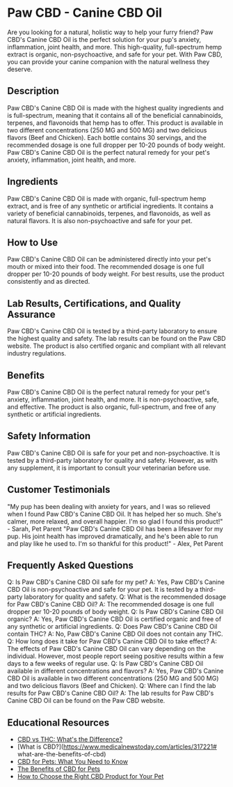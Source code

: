 # Paw CBD - Canine CBD Oil
Are you looking for a natural, holistic way to help your furry friend? Paw CBD's Canine CBD Oil is the perfect solution for your pup's anxiety, inflammation, joint health, and more. This high-quality, full-spectrum hemp extract is organic, non-psychoactive, and safe for your pet. With Paw CBD, you can provide your canine companion with the natural wellness they deserve.
## Description
Paw CBD's Canine CBD Oil is made with the highest quality ingredients and is full-spectrum, meaning that it contains all of the beneficial cannabinoids, terpenes, and flavonoids that hemp has to offer. This product is available in two different concentrations (250 MG and 500 MG) and two delicious flavors (Beef and Chicken). Each bottle contains 30 servings, and the recommended dosage is one full dropper per 10-20 pounds of body weight. Paw CBD's Canine CBD Oil is the perfect natural remedy for your pet's anxiety, inflammation, joint health, and more.
## Ingredients
Paw CBD's Canine CBD Oil is made with organic, full-spectrum hemp extract, and is free of any synthetic or artificial ingredients. It contains a variety of beneficial cannabinoids, terpenes, and flavonoids, as well as natural flavors. It is also non-psychoactive and safe for your pet.
## How to Use
Paw CBD's Canine CBD Oil can be administered directly into your pet's mouth or mixed into their food. The recommended dosage is one full dropper per 10-20 pounds of body weight. For best results, use the product consistently and as directed.
## Lab Results, Certifications, and Quality Assurance
Paw CBD's Canine CBD Oil is tested by a third-party laboratory to ensure the highest quality and safety. The lab results can be found on the Paw CBD website. The product is also certified organic and compliant with all relevant industry regulations.
## Benefits
Paw CBD's Canine CBD Oil is the perfect natural remedy for your pet's anxiety, inflammation, joint health, and more. It is non-psychoactive, safe, and effective. The product is also organic, full-spectrum, and free of any synthetic or artificial ingredients.
## Safety Information
Paw CBD's Canine CBD Oil is safe for your pet and non-psychoactive. It is tested by a third-party laboratory for quality and safety. However, as with any supplement, it is important to consult your veterinarian before use.
## Customer Testimonials
"My pup has been dealing with anxiety for years, and I was so relieved when I found Paw CBD's Canine CBD Oil. It has helped her so much. She's calmer, more relaxed, and overall happier. I'm so glad I found this product!" - Sarah, Pet Parent
"Paw CBD's Canine CBD Oil has been a lifesaver for my pup. His joint health has improved dramatically, and he's been able to run and play like he used to. I'm so thankful for this product!" - Alex, Pet Parent
## Frequently Asked Questions
Q: Is Paw CBD's Canine CBD Oil safe for my pet?
A: Yes, Paw CBD's Canine CBD Oil is non-psychoactive and safe for your pet. It is tested by a third-party laboratory for quality and safety.
Q: What is the recommended dosage for Paw CBD's Canine CBD Oil?
A: The recommended dosage is one full dropper per 10-20 pounds of body weight.
Q: Is Paw CBD's Canine CBD Oil organic?
A: Yes, Paw CBD's Canine CBD Oil is certified organic and free of any synthetic or artificial ingredients.
Q: Does Paw CBD's Canine CBD Oil contain THC?
A: No, Paw CBD's Canine CBD Oil does not contain any THC.
Q: How long does it take for Paw CBD's Canine CBD Oil to take effect?
A: The effects of Paw CBD's Canine CBD Oil can vary depending on the individual. However, most people report seeing positive results within a few days to a few weeks of regular use.
Q: Is Paw CBD's Canine CBD Oil available in different concentrations and flavors?
A: Yes, Paw CBD's Canine CBD Oil is available in two different concentrations (250 MG and 500 MG) and two delicious flavors (Beef and Chicken).
Q: Where can I find the lab results for Paw CBD's Canine CBD Oil?
A: The lab results for Paw CBD's Canine CBD Oil can be found on the Paw CBD website.
## Educational Resources
- [CBD vs THC: What's the Difference?](https://www.healthline.com/health/cbd-vs-thc)
- [What is CBD?](https://www.medicalnewstoday.com/articles/317221# what-are-the-benefits-of-cbd)
- [CBD for Pets: What You Need to Know](https://www.cbdforpets.org/cbd-for-pets/)
- [The Benefits of CBD for Pets](https://www.honestpaws.com/blogs/pet-care/cbd-for-pets)
- [How to Choose the Right CBD Product for Your Pet](https://www.cannabissupplementsforpets.com/choosing-the-right-cbd-product-for-your-pet/)